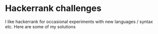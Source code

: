 # Hackerrank challenges

I like hackerrank for occasional experiments with new languages / syntax etc.
Here are some of my solutions
